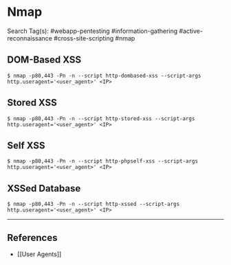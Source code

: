 # Nmap

Search Tag(s): #webapp-pentesting #information-gathering #active-reconnaissance #cross-site-scripting #nmap

## DOM-Based XSS

```
$ nmap -p80,443 -Pn -n --script http-dombased-xss --script-args http.useragent='<user_agent>' <IP>
```

## Stored XSS

```
$ nmap -p80,443 -Pn -n --script http-stored-xss --script-args http.useragent='<user_agent>' <IP>
```

## Self XSS

```
$ nmap -p80,443 -Pn -n --script http-phpself-xss --script-args http.useragent='<user_agent>' <IP>
```

## XSSed Database

```
$ nmap -p80,443 -Pn -n --script http-xssed --script-args http.useragent='<user_agent>' <IP>
```

---
## References

- [[User Agents]]